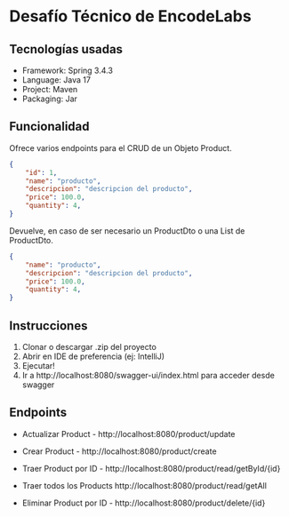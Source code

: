 # Desafío Técnico de EncodeLabs 
## Tecnologías usadas
* Framework: Spring 3.4.3
* Language: Java 17
* Project: Maven
* Packaging: Jar

## Funcionalidad
Ofrece varios endpoints para el CRUD de un Objeto Product.  
```json
{
    "id": 1,
    "name": "producto",
    "descripcion": "descripcion del producto",
    "price": 100.0,
    "quantity": 4,
}
```

Devuelve, en caso de ser necesario un ProductDto o una List de ProductDto.
```json
{
    "name": "producto",
    "descripcion": "descripcion del producto",
    "price": 100.0,
    "quantity": 4,
}
```

## Instrucciones
1. Clonar o descargar .zip del proyecto
2. Abrir en IDE de preferencia (ej: IntelliJ)
3. Ejecutar!
4. Ir a http://localhost:8080/swagger-ui/index.html para acceder desde swagger


## Endpoints
* Actualizar Product - http://localhost:8080/product/update
  
  
* Crear Product - http://localhost:8080/product/create
  
* Traer Product por ID - http://localhost:8080/product/read/getById/{id}

* Traer todos los Products http://localhost:8080/product/read/getAll

* Eliminar Product por ID - http://localhost:8080/product/delete/{id}
